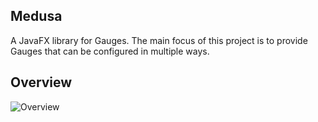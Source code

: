 ## Medusa
A JavaFX library for Gauges. The main focus of this project is to provide Gauges that can be configured in multiple ways.

## Overview
![Overview](https://dl.dropboxusercontent.com/u/84552/medusa/Overview.png)
